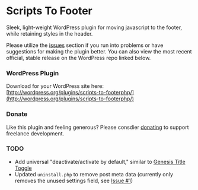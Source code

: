 Scripts To Footer
=================

Sleek, light-weight WordPress plugin for moving javascript to the footer, while retaining styles in the header.

Please utilize the [issues](https://github.com/joshuadavidnelson/scripts-to-footer/issues) section if you run into problems or have suggestions for making the plugin better. You can also view the most recent official, stable release on the WordPress repo linked below.

### WordPress Plugin

Download for your WordPress site here: [http://wordpress.org/plugins/scripts-to-footerphp/](http://wordpress.org/plugins/scripts-to-footerphp/)

### Donate

Like this plugin and feeling generous? Please consdier [donating](http://joshuadnelson.com/donate) to support freelance development.

### TODO

- Add universal "deactivate/activate by default," similar to [Genesis Title Toggle](https://github.com/billerickson/genesis-title-toggle)
- Updated `uninstall.php` to remove post meta data (currently only removes the unused settings field, see [Issue #1](https://github.com/joshuadavidnelson/scripts-to-footer/issues/1))

